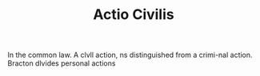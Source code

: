 ---
title: Actio Civilis
letter: A
permalink: "/definitions/actio-civilis.html"
body: In the common law. A clvll action, ns distinguished from a crimi-nal action.
  Bracton dlvides personal actions
published_at: '2018-07-07'
layout: post
---